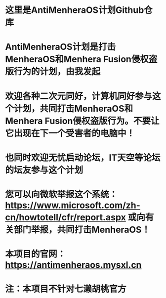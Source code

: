 # 这里是AntiMenheraOS计划Github仓库
# AntiMenheraOS计划是打击MenheraOS和Menhera Fusion侵权盗版行为的计划，由我发起
# 欢迎各种二次元同好，计算机同好参与这个计划，共同打击MenheraOS和Menhera Fusion侵权盗版行为。不要让它出现在下一个受害者的电脑中！
# 也同时欢迎无忧启动论坛，IT天空等论坛的坛友参与这个计划
# 您可以向微软举报这个系统：https://www.microsoft.com/zh-cn/howtotell/cfr/report.aspx 或向有关部门举报，共同打击MenheraOS！
# 本项目的官网：https://antimenheraos.mysxl.cn
# 注：本项目不针对七濑胡桃官方
